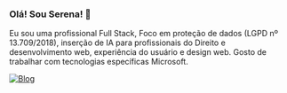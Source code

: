 ### Olá! Sou Serena! 🧠 
Eu sou uma profissional Full Stack,
Foco em proteção de dados (LGPD nº 13.709/2018), inserção de IA para profissionais do Direito e desenvolvimento web, experiência do usuário e design web. 
Gosto de trabalhar com tecnologias específicas Microsoft.

[![Blog](https://img.shields.io/badge/YouTube-FF0000?style=for-the-badge&logo=youtube&logoColor=white)](https://www.youtube.com/@DevSerena)
